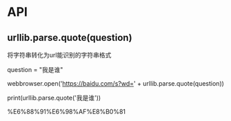 


# API
## urllib.parse.quote(question)

将字符串转化为url能识别的字符串格式

question = "我是谁"

webbrowser.open('https://baidu.com/s?wd=' + urllib.parse.quote(question))


print(urllib.parse.quote('我是谁'))

%E6%88%91%E6%98%AF%E8%B0%81
